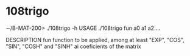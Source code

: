 # 108trigo

∼/B-MAT-200> ./108trigo -h
USAGE
	./108trigo fun a0 a1 a2....

DESCRIPTION
	fun	function to be applied, among at least "EXP", "COS", "SIN", "COSH" and "SINH"
	ai	coeficients of the matrix
